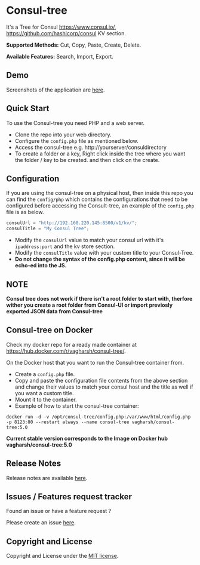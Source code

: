 # Consul-tree

It's a Tree for Consul https://www.consul.io/, https://github.com/hashicorp/consul KV section.

**Supported Methods:** Cut, Copy, Paste, Create, Delete.

**Available Features:** Search, Import, Export.

Demo
------
Screenshots of the application are [here](https://github.com/vagharsh/consul-tree/blob/master/demo.md).

Quick Start
-----------
To use the Consul-tree you need PHP and a web server.

- Clone the repo into your web directory.
- Configure the `config.php` file as mentioned below.
- Access the consul-tree e.g. http://yourserver/consuldirectory
- To create a folder or a key, Right click inside the tree where you want the folder / key to be created. and then click on the create.

Configuration
----------------
If you are using the consul-tree on a physical host, then inside this repo you can find the `config/php` which contains the configurations that need to be configured before accessing the Consult-tree, an example of the `config.php` file is as below.

```javascript
consulUrl = "http://192.168.220.145:8500/v1/kv/";
consulTitle = "My Consul Tree";
```

- Modify the `consulUrl` value to match your consul url with it's `ipaddress:port` and the kv store section.
- Modify the `consulTitle` value with your custom title to your Consul-Tree.
- **Do not change the syntax of the config.php content, since it will be echo-ed into the JS.**

NOTE
------
**Consul tree does not work if there isn't a root folder to start with, therfore wither you create a root folder from Consul-UI or import previosly exported JSON data from Consul-tree**

Consul-tree on Docker
-----------
Check my docker repo for a ready made container at https://hub.docker.com/r/vagharsh/consul-tree/.

On the Docker host that you want to run the Consul-tree container from.
- Create a `config.php` file.
- Copy and paste the configuration file contents from the above section and change their values to match your consul host and the title as well if you want a custom title.
- Mount it to the container. 
- Example of how to start the consul-tree container:

`docker run -d -v /opt/consul-tree/config.php:/var/www/html/config.php -p 8123:80 --restart always --name consul-tree vagharsh/consul-tree:5.0`

**Current stable version corresponds to the Image on Docker hub vagharsh/consul-tree:5.0**

Release Notes 
---------
Release notes are available [here](https://github.com/vagharsh/consul-tree/blob/master/release.md).

Issues / Features request tracker
-----------
Found an issue or have a feature request ?

Please create an issue [here](https://github.com/vagharsh/consul-tree/issues).

Copyright and License
---------------------
Copyright and License under the [MIT license](https://github.com/vagharsh/consul-tree/blob/master/LICENSE).
